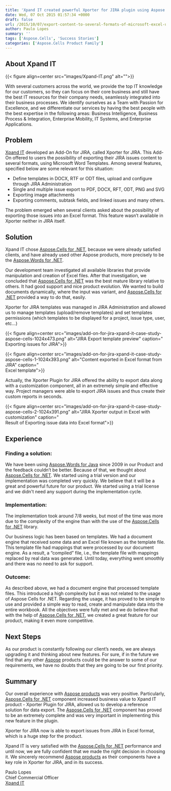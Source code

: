 ```yaml
---
title: 'Xpand IT created powerful Xporter for JIRA plugin using Aspose.Cells for .NET'
date: Wed, 07 Oct 2015 01:57:34 +0000
draft: false
url: /2015/10/07/export-content-to-several-formats-of-microsoft-excel-using-apis/
author: Paulo Lopes
summary: ''
tags: ['Aspose.Cells', 'Success Stories']
categories: ['Aspose.Cells Product Family']
---
```


## About Xpand IT



{{< figure align=center src="images/Xpand-IT.png" alt="">}}


With several customers across the world, we provide the top IT knowledge for our customers, so they can focus on their core business and still have the best IT resources for their company needs, seamlessly integrated into their business processes. We identify ourselves as a Team with Passion for Excellence, and we differentiate our services by having the best people with the best expertise in the following areas: Business Intelligence, Business Process & Integration, Enterprise Mobility, IT Systems, and Enterprise Applications.

## Problem

[Xpand IT][1] developed an Add-On for JIRA, called Xporter for JIRA. This Add-On offered to users the possibility of exporting their JIRA issues content to several formats, using Microsoft Word Templates. Among several features, specified below are some relevant for this situation:

*   Define templates in DOCX, RTF or ODT files, upload and configure through JIRA Administration
*   Single and multiple issue export to PDF, DOCX, RFT, ODT, PNG and SVG
*   Exporting image attachments
*   Exporting comments, subtask fields, and linked issues and many others.

The problem emerged when several clients asked about the possibility of exporting those issues into an Excel format. This feature wasn’t available in Xporter neither in JIRA itself.

## Solution

Xpand IT chose [Aspose.Cells for .NET][2], because we were already satisfied clients, and have already used other Aspose products, more precisely to be the [Aspose.Words for .NET][3].

Our development team investigated all available libraries that provide manipulation and creation of Excel files. After that investigation, we concluded that [Aspose.Cells for .NET][4] was the best mature library relative to others. It had good support and nice product evolution. We wanted to build documents dynamically, where the input was variant, and [Aspose.Cells for .NET][5] provided a way to do that, easily.

Xporter for JIRA templates was managed in JIRA Administration and allowed us to manage templates (upload/remove templates) and set templates permissions (which templates to be displayed for a project, issue type, user, etc…)



{{< figure align=center src="images/add-on-for-jira-xpand-it-case-study-aspose-cells-1024x473.png" alt="JIRA Export template preview" caption="<br>Exporting issues for JIRA">}}




{{< figure align=center src="images/add-on-for-jira-xpand-it-case-study-aspose-cells-1-1024x393.png" alt="Content exported in Excel format from JIRA" caption="<br>Excel template">}}


Actually, the Xporter Plugin for JIRA offered the ability to export data along with a customization component, all in an extremely simple and effective way. Project managers were able to export JIRA issues and thus create their custom reports in seconds.



{{< figure align=center src="images/add-on-for-jira-xpand-it-case-study-aspose-cells-2-1024x391.png" alt="JIRA Xporter output in Excel with customization" caption="<br>Result of Exporting issue data into Excel format">}}


## Experience

### **Finding a solution:**

We have been using [Aspose.Words for Java][6] since 2009 in our Product and the feedback couldn’t be better. Because of that, we thought about [Aspose.Cells for .NET][7]. We started using a trial version and our implementation was completed very quickly. We believe that it will be a great and powerful future for our product. We started using a trial license and we didn't need any support during the implementation cycle.

### **Implementation:**

The implementation took around 7/8 weeks, but most of the time was more due to the complexity of the engine than with the use of the [Aspose.Cells for .NET][8] library.

Our business logic has been based on templates. We had a document engine that received some data and an Excel file known as the template file. This template file had mappings that were processed by our document engine. As a result, a “compiled” file, i.e., the template file with mappings replaced by real data was generated. Until today, everything went smoothly and there was no need to ask for support.

### Outcome:

As described above, we had a document engine that processed template files. This introduced a high complexity but it was not related to the usage of Aspose Cells for .NET. Regarding the usage, it has proved to be simple to use and provided a simple way to read, create and manipulate data into the entire workbook. All the objectives were fully met and we do believe that with the help of [Aspose.Cells for .NET][9], we created a great feature for our product, making it even more competitive.

## Next Steps

As our product is constantly following our client’s needs, we are always upgrading it and thinking about new features. For sure, if in the future we find that any other [Aspose][10] products could be the answer to some of our requirements, we have no doubts that they are going to be our first priority.

## Summary

Our overall experience with [Aspose products][11] was very positive. Particularly, [Aspose.Cells for .NET][12] component increased business value to Xpand IT product - Xporter Plugin for JIRA, allowed us to develop a reference solution for data export. The [Aspose.Cells for .NET][13] component has proved to be an extremely complete and was very important in implementing this new feature in the plugin.

Xporter for JIRA now is able to export issues from JIRA in Excel format, which is a huge step for the product.

Xpand IT is very satisfied with the [Aspose.Cells for .NET][14] performance and until now, we are fully confident that we made the right decision in choosing it. We sincerely recommend [Aspose products][15] as their components have a key role in Xporter for JIRA, and in its success.

Paulo Lopes  
Chief Commercial Officer  
[Xpand IT][16]




[1]: https://www.xpand-it.com/
[2]: https://products.aspose.com/cells/net
[3]: https://products.aspose.com/words/net
[4]: https://products.aspose.com/cells/net
[5]: https://products.aspose.com/cells/net
[6]: https://products.aspose.com/words/java
[7]: https://products.aspose.com/cells/net
[8]: https://products.aspose.com/cells/net
[9]: https://products.aspose.com/cells/net
[10]: https://www.aspose.com/
[11]: https://products.aspose.com/
[12]: https://products.aspose.com/cells/net
[13]: https://products.aspose.com/cells/net
[14]: https://products.aspose.com/cells/net
[15]: https://products.aspose.com/
[16]: https://www.xpand-it.com/




